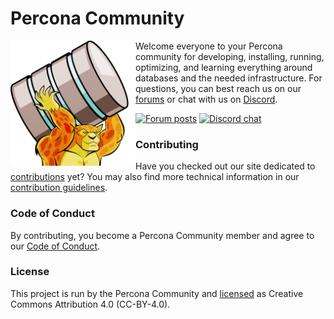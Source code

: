 # Percona Community

<img align="left" width="200" src="assets/superhero.png">

Welcome everyone to your Percona community for developing, installing, running, optimizing, and learning everything around databases and the needed infrastructure. For questions, you can best reach us on our [forums](https://forums.percona.com) or chat with us on [Discord](https://discord.gg/mQEyGPkNbR).

[![Forum posts](https://img.shields.io/discourse/posts?label=forums&logo=forums&server=https%3A%2F%2Fforums.percona.com%2F)](https://forums.percona.com)
[![Discord chat](https://img.shields.io/discord/808660945513611334)](http://per.co.na/discord)

### Contributing

Have you checked out our site dedicated to [contributions](https://percona.community/contribute) yet? You may also find more technical information in our [contribution guidelines](CONTRIBUTING.md).

### Code of Conduct

By contributing, you become a Percona Community member and agree to our [Code of Conduct](content/contribute/coc.md).

### License

This project is run by the Percona Community and [licensed](LICENSE.md) as Creative Commons Attribution 4.0 (CC-BY-4.0).
